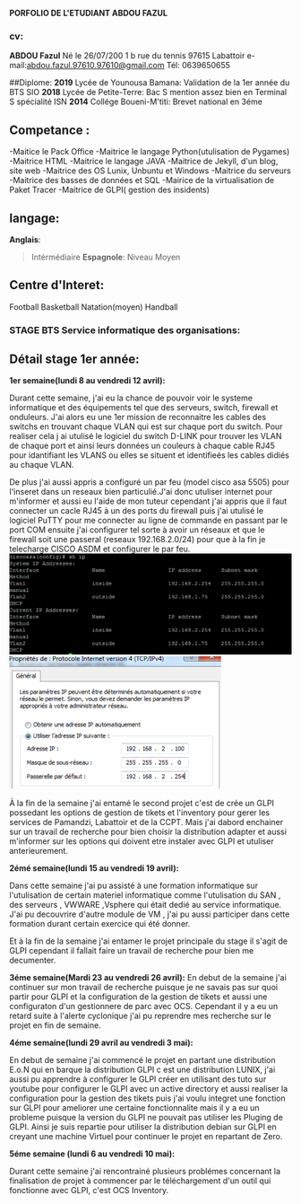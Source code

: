 **PORFOLIO DE L'ETUDIANT ABDOU FAZUL**
### cv:
**ABDOU Fazul**
Né le 26/07/200
1 b rue du tennis 
97615 Labattoir 
e-mail:abdou.fazul.97610.97610@gmail.com
Tél: 0639650655


##Diplome:
**2019** Lycée de Younousa Bamana:
	Validation de la 1er année du BTS SIO
**2018** Lycée de Petite-Terre:
	Bac S mention assez bien en Terminal S spécialité ISN
**2014** Collége Boueni-M'titi:
	Brevet national en 3éme

## Competance :
-Maitice le Pack Office
-Maitrice le langage Python(utulisation de Pygames)
-Maitrice HTML
-Maitrice le langage JAVA
-Maitrice de Jekyll, d'un blog, site web
-Maitrice des OS Lunix, Unbuntu et Windows
-Maitrice du serveurs
-Maitrice des basses de données et SQL
-Mairice de la virtualisation de Paket Tracer 
-Maitrice de GLPI( gestion des insidents)

## langage:
**Anglais**:
>Intérmédiaire
**Espagnole**:
>Niveau Moyen

## Centre d'Interet:
Football
Basketball
Natation(moyen)
Handball


### STAGE BTS Service informatique des organisations:
## Détail stage 1er année:
**1er semaine(lundi 8 au vendredi 12 avril):**

Durant cette semaine, j'ai eu la chance de pouvoir voir le systeme informatique et des équipements tel que des serveurs, switch, firewall et onduleurs. J'ai alors eu une 1er mission de reconnaitre les cables des switchs en trouvant chaque VLAN qui est sur chaque port du switch. Pour realiser cela j ai utulisé le logiciel du switch D-LINK pour trouver les VLAN de chaque port et ainsi leurs données un couleurs à chaque cable RJ45 pour idantifiant les VLANS ou elles se situent et identifieés les cables didiés au chaque VLAN.


De plus j'ai aussi appris a configuré un par feu (model cisco asa 5505) pour l'inseret dans un reseaux bien particulié.J'ai donc utuliser internet pour m'informer et aussi eu l'aide de mon tuteur cependant j'ai appris que il faut connecter un cacle RJ45 à un des ports du firewall puis j'ai utulisé le logiciel PuTTY pour me connecter au ligne de commande en passant par le port COM ensuite j'ai configurer tel sorte à avoir un réseaux et que le firewall soit une passeral (reseaux 192.168.2.0/24) pour que à la fin je telecharge CISCO ASDM et configurer le par feu.
<img src="Capture2.PNG">
![image ip pour configuration](Capture.PNG)


À la fin de la semaine j'ai entamé le second projet c'est de crée un GLPI possedant les options de gestion de tikets et l'inventory pour gerer les services de Pamandzi, Labattoir et de la CCPT. Mais j'ai dabord enchainer sur un travail de recherche pour bien choisir la distribution adapter et aussi m'informer sur les options qui doivent etre instaler avec GLPI et utuliser anterieurement.

**2émé semaine(lundi 15 au vendredi 19 avril):**

Dans cette semaine j'ai pu assisté à une formation informatique sur l'utulisation de certain materiel informatique comme l'utulisation du SAN , des serveurs , VWWARE ,Vsphere qui était dedié au service informatique. J'ai pu decouvrire d'autre module de VM , j'ai pu aussi participer dans cette formation durant certain exercice qui été donner.



Et à la fin de la semaine j'ai entamer le projet principale du stage il s'agit de GLPI cependant il fallait faire un travail de recherche pour bien me decumenter.


**3éme semaine(Mardi 23 au vendredi 26 avril):**
En debut de la semaine j'ai continuer sur mon travail de recherche puisque je ne savais pas sur quoi partir pour GLPI et la configuration de la gestion de tikets et aussi une configuraton d'un gestionnere de parc avec OCS. Cependant il y a eu un retard suite à l'alerte cyclonique j'ai pu reprendre mes recherche sur le projet en fin de semaine.




**4éme semaine(lundi 29 avril au vendredi 3 mai):**

En debut de semaine j'ai commencé le projet en partant une distribution E.o.N qui en barque la distribution GLPI c est une distribution LUNIX, j'ai aussi pu apprendre à configurer le GLPI créer en utilisant des tuto sur youtube pour configurer le GLPI avec un active directory et aussi realiser la configuration pour la gestion des tikets puis j'ai voulu integret une fonction sur GLPI pour ameliorer une certaine fonctionnalite mais il y a eu un probleme puisque la version du GLPI ne pouvait pas utiliser les Pluging de GLPI. 
Ainsi je suis repartie pour utiliser la distribution debian sur GLPI en creyant une machine Virtuel pour continuer le projet en repartant de Zero.


**5éme semaine (lundi 6 au vendredi 10 mai):**


Durant cette semaine j'ai rencontrainé plusieurs problémes concernant la finalisation de projet à commencer par le téléchargement d'un outil qui fonctionne avec GLPI, c'est OCS Inventory.
